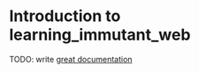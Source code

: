 # Introduction to learning_immutant_web

TODO: write [great documentation](http://jacobian.org/writing/what-to-write/)
